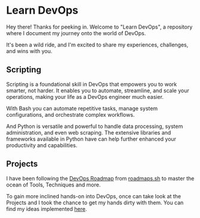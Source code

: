 # Learn DevOps

Hey there! Thanks for peeking in. Welcome to "Learn DevOps", a repository where I document my journey onto the world of DevOps.

It's been a wild ride, and I'm excited to share my experiences, challenges, and wins with you.

## Scripting

Scripting is a foundational skill in DevOps that empowers you to work smarter, not harder. It enables you to automate, streamline, and scale your operations, making your life as a DevOps engineer much easier.

With Bash you can automate repetitive tasks, manage system configurations, and orchestrate complex workflows.

And Python is versatile and powerful to handle data processing, system administration, and even web scraping. The extensive libraries and frameworks available in Python have can help further enhanced your productivity and capabilities.

## Projects

I have been following the [DevOps Roadmap](https://roadmap.sh/devops) from [roadmaps.sh](https://roadmaps.sh) to master the ocean of Tools, Techniques and more.

To gain more inclined hands-on into DevOps, once can take look at the Projects and I took the chance to get my hands dirty with them. You can find my ideas implemented [here](https://github.com/abhinavbharadwajr/learn.devops/tree/master/roadmap-projects).
